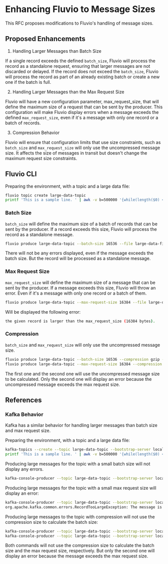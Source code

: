 # Enhancing Fluvio to Message Sizes

This RFC proposes modifications to Fluvio's handling of message sizes. 

## Proposed Enhancements

1. Handling Larger Messages than Batch Size

If a single record exceeds the defined `batch_size`, Fluvio will process the record as a standalone request, ensuring that larger messages are not discarded or delayed. If the record does not exceed the `batch_size`, Fluvio will process the record as part of an already existing batch or create a new one if the batch is full.

2. Handling Larger Messages than the Max Request Size

Fluvio will have a new configuration parameter, max_request_size, that will define the maximum size of a request that can be sent by the producer. This configuration will make Fluvio display errors when a message exceeds the defined `max_request_size`, even if it's a message with only one record or a batch of records.

3. Compression Behavior

Fluvio will ensure that configuration limits that use size constraints, such as `batch_size` and `max_request_size` will only use the uncompressed message size.
It affects the size of messages in transit but doesn't change the maximum request size constraints.


## Fluvio CLI

Preparing the environment, with a topic and a large data file:

```bash
fluvio topic create large-data-topic
printf 'This is a sample line. ' | awk -v b=500000 '{while(length($0) < b) $0 = $0 $0}1' | cut -c1-500000 > large-data-file.txt
```

### Batch Size

`batch_size` will define the maximum size of a batch of records that can be sent by the producer. If a record exceeds this size, Fluvio will process the record as a standalone message.

```bash
fluvio produce large-data-topic --batch-size 16536 --file large-data-file.txt --raw
```

There will not be any errors displayed, even if the message exceeds the batch size. But the record will be processed as a standalone message.

### Max Request Size

`max_request_size` will define the maximum size of a message that can be sent by the producer. If a message exceeds this size, Fluvio will throw an error. Even if it's a message with only one record or a batch of them.

```bash
fluvio produce large-data-topic --max-request-size 16384 --file large-data-file.txt --raw
```

Will be displayed the following error:

```bash
the given record is larger than the max_request_size (16384 bytes).
```

### Compression

`batch_size` and `max_request_size` will only use the uncompressed message size.

```bash
fluvio produce large-data-topic --batch-size 16536 --compression gzip --file large-data-file.txt --raw
fluvio produce large-data-topic --max-request-size 16384 --compression gzip --file large-data-file.txt --raw
```

The first one and the second one will use the uncompressed message size to be calculated. Only the second one will display an error because the uncompressed message exceeds the max request size.

## References

### Kafka Behavior

Kafka has a similar behavior for handling larger messages than batch size and max request size.

Preparing the environment, with a topic and a large data file:

```bash
kafka-topics --create --topic large-data-topic --bootstrap-server localhost:9092 --partitions 1 --replication-factor 1
printf 'This is a sample line. ' | awk -v b=500000 '{while(length($0) < b) $0 = $0 $0}1' | cut -c1-500000 > large-data-file.txt
```

Producing large messages for the topic with a small batch size will not display any errors.

```bash
kafka-console-producer --topic large-data-topic --bootstrap-server localhost:9092 --producer-property batch.size=16384 < large-data-file.txt
```


Producing large messages for the topic with a small max request size will display an error:

```bash
kafka-console-producer --topic large-data-topic --bootstrap-server localhost:9092 --producer-property max.request.size=16384 < large-data-file.txt
org.apache.kafka.common.errors.RecordTooLargeException: The message is 500087 bytes when serialized which is larger than 16384, which is the value of the max.request.size configuration.
```

Producing large messages to the topic with compression will not use the compression size to calculate the batch size:

```bash
kafka-console-producer --topic large-data-topic --bootstrap-server localhost:9092 --producer-property batch.size=16384 --producer-property compression.type=gzip < large-data-file.txt
kafka-console-producer --topic large-data-topic --bootstrap-server localhost:9092 --producer-property max.request.size=16384 --producer-property compression.type=gzip < large-data-file.txt
```

Both commands will not use the compression size to calculate the batch size and the max request size, respectively. But only the second one will display an error because the message exceeds the max request size.
